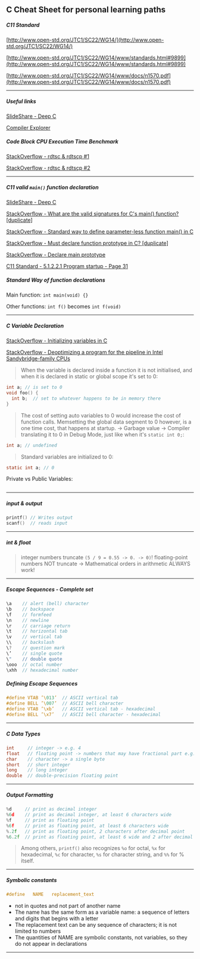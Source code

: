 ## C Cheat Sheet for personal learning paths

##### C11 Standard

[http://www.open-std.org/JTC1/SC22/WG14/](http://www.open-std.org/JTC1/SC22/WG14/)

[http://www.open-std.org/JTC1/SC22/WG14/www/standards.html#9899](http://www.open-std.org/JTC1/SC22/WG14/www/standards.html#9899)

[http://www.open-std.org/JTC1/SC22/WG14/www/docs/n1570.pdf](http://www.open-std.org/JTC1/SC22/WG14/www/docs/n1570.pdf)

***

##### Useful links

[SlideShare - Deep C](http://www.slideshare.net/olvemaudal/deep-c/)

[Compiler Explorer](http://gcc.godbolt.org/#compilers:!((compiler:clang380,options:%27-xc+-std%3Dgnu11+-Wall+-Wextra+-fverbose-asm+-O3+-march%3Dhaswell%27,source:%27%23include+%3Cstdio.h%3E%0A%0Avoid+foo(void)+%7B%0A++int+fahr%3B%0A++float+calc%3B%0A%0A++for+(fahr+%3D+300%3B+fahr+%3E%3D+0%3B+fahr+%3D+fahr+-+20)+%7B%0A++++calc+%3D+(5.0+/+9.0)+*+(fahr+-+32)%3B%0A++++printf(%22%253d+%256.1f%5Cn%22,+fahr,+calc)%3B%0A++%7D%0A%7D%0A%0Aint+main(void)+%7B%0A++foo()%3B%0A++return+0%3B%0A%7D%27)),filterAsm:(commentOnly:!t,directives:!t,labels:!t),version:3)

##### Code Block CPU Execution Time Benchmark

[StackOverflow - rdtsc & rdtscp #1](http://stackoverflow.com/questions/12631856/difference-between-rdtscp-rdtsc-memory-and-cpuid-rdtsc)

[StackOverflow - rdtsc & rdtscp #2](http://stackoverflow.com/questions/27693145/rdtscp-versus-rdtsc-cpuid)

***

##### C11 valid `main()` function declaration

[SlideShare - Deep C](http://www.slideshare.net/olvemaudal/deep-c)

[StackOverflow - What are the valid signatures for C's main() function? [duplicate]](http://stackoverflow.com/a/2108208/1442219)

[StackOverflow - Standard way to define parameter-less function main() in C](http://stackoverflow.com/a/8022395/1442219)

[StackOverflow - Must declare function prototype in C? [duplicate]](http://stackoverflow.com/a/2575186/1442219)

[StackOverflow - Declare main prototype](http://stackoverflow.com/a/5020691/1442219)

[C11 Standard - 5.1.2.2.1 Program startup - Page 31](http://www.open-std.org/JTC1/SC22/WG14/www/docs/n1570.pdf)

##### Standard Way of function declarations

Main function: `int main(void) {}`

Other functions: `int f()` becomes `int f(void)`

***

##### C Variable Declaration

[StackOverflow - Initializing variables in C](http://stackoverflow.com/a/7975099/1442219)

[StackOverflow - Deoptimizing a program for the pipeline in Intel Sandybridge-family CPUs](http://stackoverflow.com/a/37362225/1442219)

> When the variable is declared inside a function it is not initialised, and when it is declared in static or global scope it's set to 0:

```c
int a; // is set to 0
void foo() {
  int b;  // set to whatever happens to be in memory there
}
```

> The cost of setting auto variables to 0 would increase the cost of function calls. Memsetting the global data segment to 0 however, is a one time cost, that happens at startup. -> Garbage value -> Compiler translating it to 0 in Debug Mode, just like when it's `static int 0;`:

```c
int a; // undefined
```

> Standard variables are initialized to 0:

```c
static int a; // 0
```

Private vs Public Variables:

```c
```

***

##### input & output

```c
printf() // Writes output
scanf()  // reads input
```

***

##### int & float

> integer numbers truncate `(5 / 9 = 0.55 -> 0. -> 0)`!
> floating-point numbers NOT truncate -> Mathematical orders in arithmetic ALWAYS work!

***

##### Escape Sequences - Complete set

```c
\a    // alert (bell) character
\b    // backspace
\f    // formfeed
\n    // newline
\r    // carriage return
\t    // horizontal tab
\v    // vertical tab
\\    // backslash
\?    // question mark
\’    // single quote
\"    // double quote
\ooo  // octal number
\xhh  // hexadecimal number
```

##### Defining Escape Sequences

```c
#define VTAB ’\013’  // ASCII vertical tab
#define BELL ’\007’  // ASCII bell character
#define VTAB ’\xb’   // ASCII vertical tab - hexadecimal
#define BELL ’\x7’   // ASCII bell character - hexadecimal
```

***

##### C Data Types

```c
int     // integer -> e.g. 4
float   // floating point -> numbers that may have fractional part e.g. 3.234
char    // character -> a single byte
short   // short integer
long    // long integer
double  // double-precision floating point
```

***

##### Output Formatting

```c
%d     // print as decimal integer
%6d    // print as decimal integer, at least 6 characters wide
%f     // print as floating point
%6f    // print as floating point, at least 6 characters wide
%.2f   // print as floating point, 2 characters after decimal point
%6.2f  // print as floating point, at least 6 wide and 2 after decimal point
```

> Among others, `printf()` also recognizes `%o` for octal, `%x` for hexadecimal, `%c` for character, `%s` for character string, and `%%` for % itself.

***

##### Symbolic constants

```c
#define   NAME   replacement_text
```

- not in quotes and not part of another name
- The name has the same form as a variable name: a sequence of letters and digits that begins with a letter
- The replacement text can be any sequence of characters; it is not limited to numbers
- The quantities of NAME are symbolic constants, not variables, so they do not appear in declarations

***
